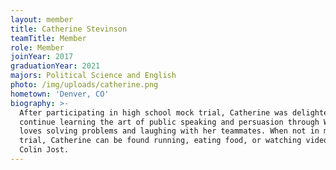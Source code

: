 ```yaml
---
layout: member
title: Catherine Stevinson
teamTitle: Member
role: Member
joinYear: 2017
graduationYear: 2021
majors: Political Science and English
photo: /img/uploads/catherine.png
hometown: 'Denver, CO'
biography: >-
  After participating in high school mock trial, Catherine was delighted to
  continue learning the art of public speaking and persuasion through WUMT. She
  loves solving problems and laughing with her teammates. When not in mock
  trial, Catherine can be found running, eating food, or watching videos of
  Colin Jost.
---
```


